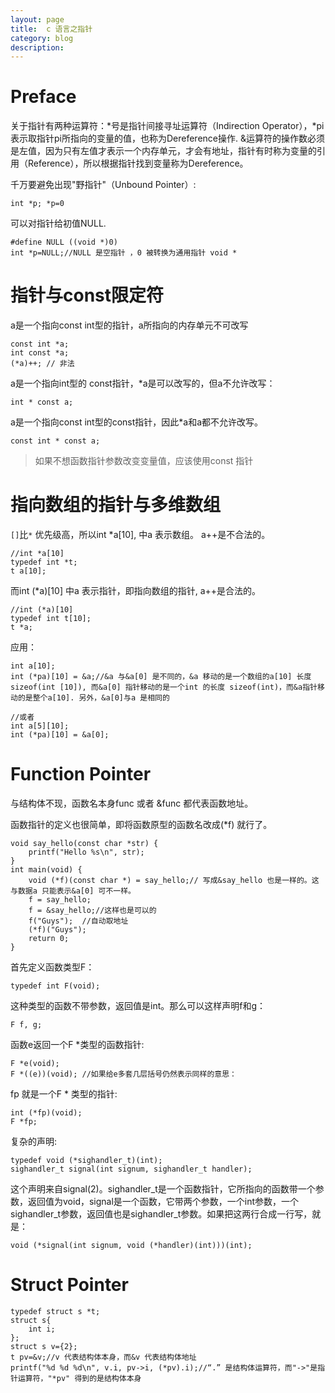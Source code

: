 ```yaml
---
layout: page
title:	c 语言之指针
category: blog
description: 
---
```

# Preface
关于指针有两种运算符：*号是指针间接寻址运算符（Indirection Operator），*pi表示取指针pi所指向的变量的值，也称为Dereference操作. &运算符的操作数必须是左值，因为只有左值才表示一个内存单元，才会有地址，指针有时称为变量的引用（Reference），所以根据指针找到变量称为Dereference。

千万要避免出现"野指针"（Unbound Pointer）: 

	int *p; *p=0

可以对指针给初值NULL.

	#define NULL ((void *)0)
	int *p=NULL;//NULL 是空指针 ，0 被转换为通用指针 void *

# 指针与const限定符
a是一个指向const int型的指针，a所指向的内存单元不可改写

	const int *a;
	int const *a;
	(*a)++; // 非法
	
a是一个指向int型的 const指针，*a是可以改写的，但a不允许改写：

	int * const a;

a是一个指向const int型的const指针，因此*a和a都不允许改写。

	const int * const a;

> 如果不想函数指针参数改变变量值，应该使用const 指针

# 指向数组的指针与多维数组
`[]`比`*` 优先级高，所以int *a[10], 中a 表示数组。 a++是不合法的。

	//int *a[10]
	typedef int *t;
	t a[10];

而int (*a)[10] 中a 表示指针，即指向数组的指针, a++是合法的。

	//int (*a)[10]
	typedef int t[10];
	t *a;

应用：

	int a[10];
	int (*pa)[10] = &a;//&a 与&a[0] 是不同的，&a 移动的是一个数组的a[10] 长度 sizeof(int [10]), 而&a[0] 指针移动的是一个int 的长度 sizeof(int)，而&a指针移动的是整个a[10]. 另外，&a[0]与a 是相同的

	//或者
	int a[5][10];
	int (*pa)[10] = &a[0];

# Function Pointer
与结构体不现，函数名本身func 或者 &func 都代表函数地址。
	
函数指针的定义也很简单，即将函数原型的函数名改成(*f) 就行了。

	void say_hello(const char *str) {
		printf("Hello %s\n", str);
	}
	int main(void) {
		void (*f)(const char *) = say_hello;// 写成&say_hello 也是一样的。这与数据a 只能表示&a[0] 可不一样。
		f = say_hello;
		f = &say_hello;//这样也是可以的
		f("Guys");	//自动取地址
		(*f)("Guys");
		return 0;
	}

首先定义函数类型F：

	typedef int F(void);

这种类型的函数不带参数，返回值是int。那么可以这样声明f和g：

	F f, g;

函数e返回一个F *类型的函数指针: 

	F *e(void);
	F *((e))(void); //如果给e多套几层括号仍然表示同样的意思：

fp 就是一个F * 类型的指针:

	int (*fp)(void);
	F *fp;

复杂的声明:

	typedef void (*sighandler_t)(int);
	sighandler_t signal(int signum, sighandler_t handler);

这个声明来自signal(2)。sighandler_t是一个函数指针，它所指向的函数带一个参数，返回值为void，signal是一个函数，它带两个参数，一个int参数，一个sighandler_t参数，返回值也是sighandler_t参数。如果把这两行合成一行写，就是：

	void (*signal(int signum, void (*handler)(int)))(int);

# Struct Pointer

	typedef struct s *t;
	struct s{
		int i;
	};
	struct s v={2};
	t pv=&v;//v 代表结构体本身，而&v 代表结构体地址
	printf("%d %d %d\n", v.i, pv->i, (*pv).i);//“.” 是结构体运算符，而"->"是指针运算符，"*pv" 得到的是结构体本身
